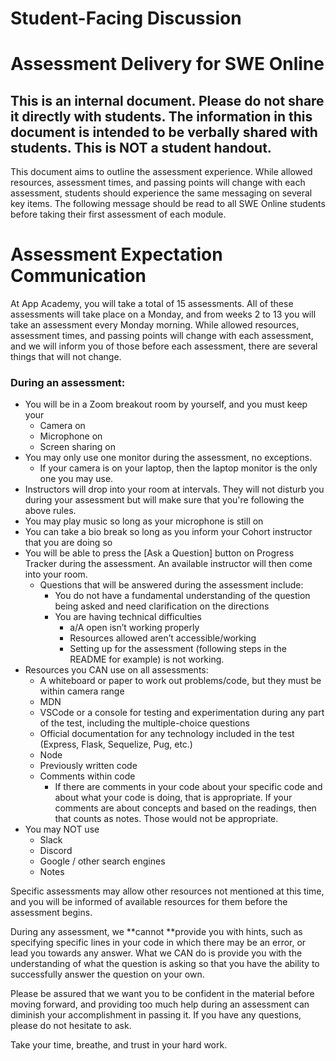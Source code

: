 # Student-Facing Discussion


# Assessment Delivery for SWE Online


## This is an internal document.  Please do not share it directly with students.  The information in this document is intended to be verbally shared with students. This is NOT a student handout. 

This document aims to outline the assessment experience. While allowed resources, assessment times, and passing points will change with each assessment, students should experience the same messaging on several key items. The following message should be read to all SWE Online students before taking their first assessment of each module. 


# Assessment Expectation Communication

At App Academy, you will take a total of 15 assessments. All of these assessments will take place on a Monday, and from weeks 2 to 13 you will take an assessment every Monday morning. While allowed resources, assessment times, and passing points will change with each assessment, and we will inform you of those before each assessment, there are several things that will not change. 


###  During an assessment: 



* You will be in a Zoom breakout room by yourself, and you must keep your
    * Camera on
    * Microphone on
    * Screen sharing on
* You may only use one monitor during the assessment, no exceptions. 
    * If your camera is on your laptop, then the laptop monitor is the only one you may use. 
* Instructors will drop into your room at intervals. They will not disturb you during your assessment but will make sure that you're following the above rules. 
* You may play music so long as your microphone is still on
* You can take a bio break so long as you inform your Cohort instructor that you are doing so
* You will be able to press the [Ask a Question] button on Progress Tracker during the assessment. An available instructor will then come into your room.
    * Questions that will be answered during the assessment include:
        * You do not have a fundamental understanding of the question being asked and need clarification on the directions 
        * You are having technical difficulties
            * a/A open isn’t working properly
            * Resources allowed aren’t accessible/working
            * Setting up for the assessment (following steps in the README for example) is not working.
* Resources you CAN use on all assessments: 
    * A whiteboard or paper to work out problems/code, but they must be within camera range
    * MDN
    * VSCode or a console for testing and experimentation during any part of the test, including the multiple-choice questions
    * Official documentation for any technology included in the test (Express, Flask, Sequelize, Pug, etc.)
    * Node
    * Previously written code 
    * Comments within code
        * If there are comments in your code about your specific code and about what your code is doing, that is appropriate. If your comments are about concepts and based on the readings, then that counts as notes. Those would not be appropriate.
* You may NOT use
    * Slack
    * Discord 
    * Google / other search engines
    * Notes

Specific assessments may allow other resources not mentioned at this time, and you will be informed of available resources for them before the assessment begins. 

During any assessment, we **cannot **provide you with hints, such as specifying specific lines in your code in which there may be an error, or lead you towards any answer. What we CAN do is provide you with the understanding of what the question is asking so that you have the ability to successfully answer the question on your own. 

Please be assured that we want you to be confident in the material before moving forward, and providing too much help during an assessment can diminish your accomplishment in passing it. If you have any questions, please do not hesitate to ask. 

Take your time, breathe, and trust in your hard work.

 

